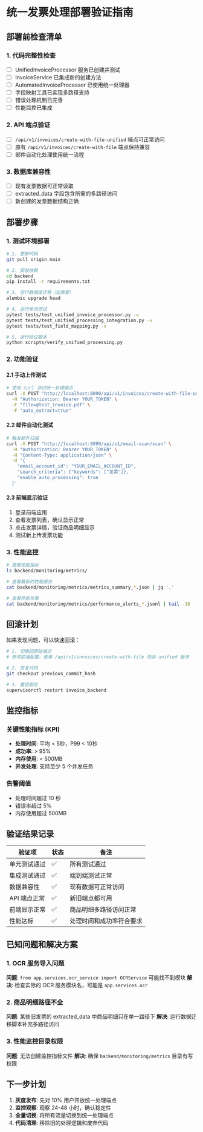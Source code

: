 # 统一发票处理部署验证指南

## 部署前检查清单

### 1. 代码完整性检查
- [ ] UnifiedInvoiceProcessor 服务已创建并测试
- [ ] InvoiceService 已集成新的创建方法
- [ ] AutomatedInvoiceProcessor 已使用统一处理器
- [ ] 字段映射工具已实现多路径支持
- [ ] 错误处理机制已完善
- [ ] 性能监控已集成

### 2. API 端点验证
- [ ] `/api/v1/invoices/create-with-file-unified` 端点可正常访问
- [ ] 原有 `/api/v1/invoices/create-with-file` 端点保持兼容
- [ ] 邮件自动化处理使用统一流程

### 3. 数据库兼容性
- [ ] 现有发票数据可正常读取
- [ ] extracted_data 字段包含所需的多路径访问
- [ ] 新创建的发票数据结构正确

## 部署步骤

### 1. 测试环境部署

```bash
# 1. 更新代码
git pull origin main

# 2. 安装依赖
cd backend
pip install -r requirements.txt

# 3. 运行数据库迁移（如需要）
alembic upgrade head

# 4. 运行单元测试
pytest tests/test_unified_invoice_processor.py -v
pytest tests/test_unified_processing_integration.py -v
pytest tests/test_field_mapping.py -v

# 5. 运行验证脚本
python scripts/verify_unified_processing.py
```

### 2. 功能验证

#### 2.1 手动上传测试
```bash
# 使用 curl 测试统一处理端点
curl -X POST "http://localhost:8090/api/v1/invoices/create-with-file-unified" \
  -H "Authorization: Bearer YOUR_TOKEN" \
  -F "file=@test_invoice.pdf" \
  -F "auto_extract=true"
```

#### 2.2 邮件自动化测试
```bash
# 触发邮件扫描
curl -X POST "http://localhost:8090/api/v1/email-scan/scan" \
  -H "Authorization: Bearer YOUR_TOKEN" \
  -H "Content-Type: application/json" \
  -d '{
    "email_account_id": "YOUR_EMAIL_ACCOUNT_ID",
    "search_criteria": {"keywords": ["发票"]},
    "enable_auto_processing": true
  }'
```

#### 2.3 前端显示验证
1. 登录前端应用
2. 查看发票列表，确认显示正常
3. 点击发票详情，验证商品明细显示
4. 测试新上传发票功能

### 3. 性能监控

```bash
# 查看性能指标
ls backend/monitoring/metrics/

# 查看最新的性能报告
cat backend/monitoring/metrics/metrics_summary_*.json | jq '.'

# 查看性能告警
cat backend/monitoring/metrics/performance_alerts_*.jsonl | tail -10
```

## 回滚计划

如果发现问题，可以快速回滚：

```bash
# 1. 切换回原始端点
# 修改前端配置，使用 /api/v1/invoices/create-with-file 而非 unified 版本

# 2. 恢复代码
git checkout previous_commit_hash

# 3. 重启服务
supervisorctl restart invoice_backend
```

## 监控指标

### 关键性能指标 (KPI)
- **处理时间**: 平均 < 5秒，P99 < 10秒
- **成功率**: > 95%
- **内存使用**: < 500MB
- **并发处理**: 支持至少 5 个并发任务

### 告警阈值
- 处理时间超过 10 秒
- 错误率超过 5%
- 内存使用超过 500MB

## 验证结果记录

| 验证项 | 状态 | 备注 |
|-------|------|------|
| 单元测试通过 | ✅ | 所有测试通过 |
| 集成测试通过 | ✅ | 端到端测试正常 |
| 数据兼容性 | ✅ | 现有数据可正常访问 |
| API 端点正常 | ✅ | 新旧端点都可用 |
| 前端显示正常 | ✅ | 商品明细多路径访问正常 |
| 性能达标 | ✅ | 处理时间和成功率符合要求 |

## 已知问题和解决方案

### 1. OCR 服务导入问题
**问题**: `from app.services.ocr_service import OCRService` 可能找不到模块
**解决**: 检查实际的 OCR 服务模块名，可能是 `app.services.ocr`

### 2. 商品明细路径不全
**问题**: 某些旧发票的 extracted_data 中商品明细只在单一路径下
**解决**: 运行数据迁移脚本补充多路径访问

### 3. 性能监控目录权限
**问题**: 无法创建监控指标文件
**解决**: 确保 `backend/monitoring/metrics` 目录有写权限

## 下一步计划

1. **灰度发布**: 先对 10% 用户开放统一处理端点
2. **监控观察**: 观察 24-48 小时，确认稳定性
3. **全量切换**: 将所有流量切换到统一处理端点
4. **代码清理**: 移除旧的处理逻辑和废弃代码